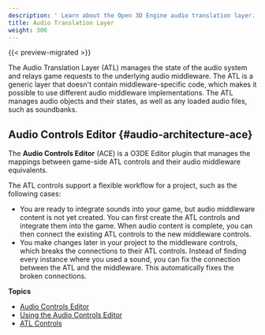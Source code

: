 ```yaml
---
description: ' Learn about the Open 3D Engine audio translation layer. '
title: Audio Translation Layer
weight: 300
---
```


{{< preview-migrated >}}

The Audio Translation Layer \(ATL\) manages the state of the audio system and relays game requests to the underlying audio middleware\. The ATL is a generic layer that doesn't contain middleware\-specific code, which makes it possible to use different audio middleware implementations\. The ATL manages audio objects and their states, as well as any loaded audio files, such as soundbanks\.

## Audio Controls Editor {#audio-architecture-ace}

The **Audio Controls Editor** \(ACE\) is a O3DE Editor plugin that manages the mappings between game\-side ATL controls and their audio middleware equivalents\.

The ATL controls support a flexible workflow for a project, such as the following cases:
+ You are ready to integrate sounds into your game, but audio middleware content is not yet created\. You can first create the ATL controls and integrate them into the game\. When audio content is complete, you can then connect the existing ATL controls to the new middleware controls\.
+ You make changes later in your project to the middleware controls, which breaks the connections to their ATL controls\. Instead of finding every instance where you used a sound, you can fix the connection between the ATL and the middleware\. This automatically fixes the broken connections\.

**Topics**
+ [Audio Controls Editor](#audio-architecture-ace)
+ [Using the Audio Controls Editor](/docs/user-guide/features/interactivity/audio/atl-editor.md)
+ [ATL Controls](/docs/user-guide/features/interactivity/audio/default-controls.md)